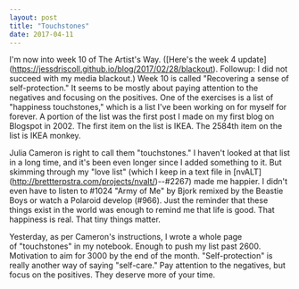 ```yaml
---
layout: post
title: "Touchstones"
date: 2017-04-11
---
```


I'm now into week 10 of The Artist's Way. ([Here's the week 4 update] (https://jessdriscoll.github.io/blog/2017/02/28/blackout). Followup: I did not succeed with my media blackout.) Week 10 is called "Recovering a sense of self-protection." It seems to be mostly about paying attention to the negatives and focusing on the positives. One of the exercises is a list of "happiness touchstones," which is a list I've been working on for myself for forever. A portion of the list was the first post I made on my first blog on Blogspot in 2002. The first item on the list is IKEA. The 2584th item on the list is IKEA monkey.

Julia Cameron is right to call them "touchstones." I haven't looked at that list in a long time, and it's been even longer since I added something to it. But skimming through my "love list" (which I keep in a text file in [nvALT] (http://brettterpstra.com/projects/nvalt/)--#2267) made me happier. I didn't even have to listen to #1024 "Army of Me" by Bjork remixed by the Beastie Boys or watch a Polaroid develop (#966). Just the reminder that these things exist in the world was enough to remind me that life is good. That happiness is real. That tiny things matter.

Yesterday, as per Cameron's instructions, I wrote a whole page of "touchstones" in my notebook. Enough to push my list past 2600. Motivation to aim for 3000 by the end of the month. "Self-protection" is really another way of saying "self-care." Pay attention to the negatives, but focus on the positives. They deserve more of your time.

